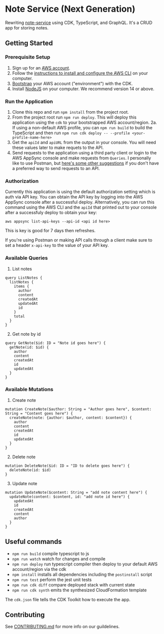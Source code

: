 # Note Service (Next Generation)

Rewriting [note-service](https://github.com/deeheber/note-service) using CDK, TypeScript, and GraphQL. It's a CRUD app for storing notes.

## Getting Started

### Prerequisite Setup

1. Sign up for an [AWS account](https://aws.amazon.com/console/).
2. Follow the [instructions to install and configure the AWS CLI](https://docs.aws.amazon.com/cli/latest/userguide/cli-chap-install.html) on your computer.
3. [Bootstrap](https://docs.aws.amazon.com/cdk/latest/guide/bootstrapping.html) your AWS account ("environment") with the CDK.
3. Install [NodeJS](https://nodejs.org/en/) on your computer. We recommend version 14 or above.

### Run the Application

1. Clone this repo and run `npm install` from the project root.
2. From the project root run `npm run deploy`. This will deploy this application using the `cdk` to your bootstrapped AWS account/region.
  2a. If using a non-default AWS profile, you can `npm run build` to build the TypeScript and then run `npm run cdk deploy -- --profile <your-profile-name-here>`
3. Get the `apiId` and `apiURL` from the output in your console. You will need these values later to make requets to the API.
4. Send requests to the application using a third party client or login to the AWS AppSync console and make requests from `Queries`. I personally like to use Postman, but [here's some other suggestions](https://www.apollographql.com/blog/graphql/examples/4-simple-ways-to-call-a-graphql-api/) if you don't have a preferred way to send requests to an API.

### Authorization

Currently this application is using the default authorization setting which is auth via API key. You can obtain the API key by logging into the AWS AppSync console after a successful deploy. Alternatively, you can run this command using the AWS CLI and the `apiId` that printed out to your console after a successfuly deploy to obtain your key:

```
aws appsync list-api-keys --api-id <api id here>
```

This is key is good for 7 days then refreshes.

If you're using Postman or making API calls through a client make sure to set a header `x-api-key` to the value of your API key.

### Available Queries

1. List notes
```
query ListNotes {
  listNotes {
    items {
      author
      content
      createdAt
      updatedAt
      id
    }
    total
  }
}
```

2. Get note by id
```
query GetNote($id: ID = "Note id goes here") {
  getNote(id: $id) {
    author
    content
    createdAt
    id
    updatedAt
  }
}
```

### Available Mutations

1. Create note
```
mutation CreateNote($author: String = "Author goes here", $content: String = "Content goes here") {
  createNote(note: {author: $author, content: $content}) {
    author
    content
    createdAt
    id
    updatedAt
  }
}
```

2. Delete note
```
mutation DeleteNote($id: ID = "ID to delete goes here") {
  deleteNote(id: $id)
}
```

3. Update note
```
mutation UpdateNote($content: String = "add note content here") {
  updateNote(content: $content, id: "add note id here") {
    updatedAt
    id
    createdAt
    content
    author
  }
}
```

## Useful commands

 * `npm run build`      compile typescript to js
 * `npm run watch`      watch for changes and compile
 * `npm run deploy`     run typescript compiler then deploy to your default AWS account/region via the cdk
 * `npm install`        installs all dependencies including the `postinstall` script
 * `npm run test`       perform the jest unit tests
 * `npm run cdk diff`   compare deployed stack with current state
 * `npm run cdk synth`  emits the synthesized CloudFormation template

 The `cdk.json` file tells the CDK Toolkit how to execute the app.

 ## Contributing
 See [CONTRIBUTING.md](https://github.com/deeheber/note-service-next-generation/blob/main/CONTRIBUTING.md) for more info on our guildelines.
